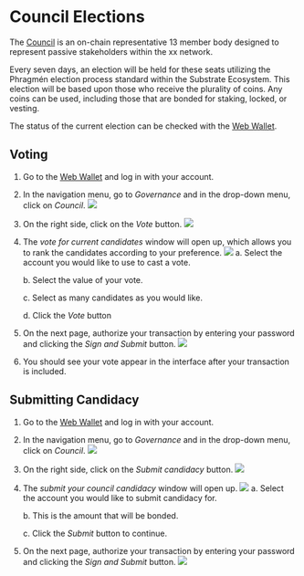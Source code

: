 # Council Elections
The [Council](../../../xxchain/governance.md#council) is an on-chain
representative 13 member body designed to represent passive stakeholders
within the xx network.

Every seven days, an election will be held for these seats utilizing the
Phragmén election process standard within the Substrate Ecosystem. This
election will be based upon those who receive the plurality of coins.
Any coins can be used, including those that are bonded for staking,
locked, or vesting.

The status of the current election can be checked with the
[Web Wallet](https://wallet.xx.network/#/council).

## Voting

1.  Go to the [Web Wallet](https://wallet.xx.network/) and log in with
    your account.
2.  In the navigation menu, go to *Governance* and in the drop-down
    menu, click on *Council*.
    ![](@site/static/img/Main_Menu_-_Governance,_Council.png)
3.  On the right side, click on the *Vote* button.
    ![](@site/static/img/Explorer_-_Governance,_Council,_Vote_Button.png)
4.  The *vote for current candidates* window will open up, which allows
    you to rank the candidates according to your preference.
    ![](@site/static/img/Explorer_-_Vote_for_Current_Candidates.png)
    a.  Select the account you would like to use to cast a vote.
    
    b.  Select the value of your vote.
    
    c.  Select as many candidates as you would like.
    
    d.  Click the *Vote* button

5.  On the next page, authorize your transaction by entering your
    password and clicking the *Sign and Submit* button.
    ![](@site/static/img/Explorer_-_Authorize_Transaction_(Council_Vote).png)
6.  You should see your vote appear in the interface after your
    transaction is included.

## Submitting Candidacy

1.  Go to the [Web Wallet](https://wallet.xx.network/) and log in with
    your account.
2.  In the navigation menu, go to *Governance* and in the drop-down
    menu, click on *Council*.
    ![](@site/static/img/Main_Menu_-_Governance,_Council.png)
3.  On the right side, click on the *Submit candidacy* button.
    ![](@site/static/img/Explorer_-_Governance,_Council,_Submit_candidacy_Button.png)
4.  The *submit your council candidacy* window will open up.
    ![](@site/static/img/Explorer_-_Submit_council_candidacy.png)
    a.  Select the account you would like to submit candidacy for.
    
    b.  This is the amount that will be bonded.
    
    c.  Click the *Submit* button to continue.
    
5.  On the next page, authorize your transaction by entering your
    password and clicking the *Sign and Submit* button.
    ![](@site/static/img/Explorer_-_Authorize_Transaction_(Submit_Candidacy).png)
